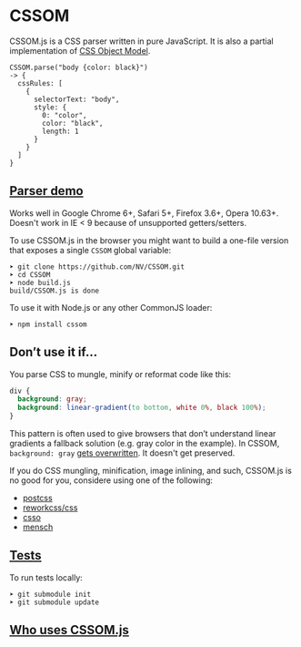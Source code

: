# CSSOM

CSSOM.js is a CSS parser written in pure JavaScript. It is also a partial implementation of [CSS Object Model](http://dev.w3.org/csswg/cssom/). 

    CSSOM.parse("body {color: black}")
    -> {
      cssRules: [
        {
          selectorText: "body",
          style: {
            0: "color",
            color: "black",
            length: 1
          }
        }
      ]
    }


## [Parser demo](http://nv.github.com/CSSOM/docs/parse.html)

Works well in Google Chrome 6+, Safari 5+, Firefox 3.6+, Opera 10.63+.
Doesn't work in IE < 9 because of unsupported getters/setters.

To use CSSOM.js in the browser you might want to build a one-file version that exposes a single `CSSOM` global variable:

    ➤ git clone https://github.com/NV/CSSOM.git
    ➤ cd CSSOM
    ➤ node build.js
    build/CSSOM.js is done

To use it with Node.js or any other CommonJS loader:

    ➤ npm install cssom

## Don’t use it if...

You parse CSS to mungle, minify or reformat code like this:

```css
div {
  background: gray;
  background: linear-gradient(to bottom, white 0%, black 100%);
}
```

This pattern is often used to give browsers that don’t understand linear gradients a fallback solution (e.g. gray color in the example).
In CSSOM, `background: gray` [gets overwritten](http://nv.github.io/CSSOM/docs/parse.html#css=div%20%7B%0A%20%20%20%20%20%20background%3A%20gray%3B%0A%20%20%20%20background%3A%20linear-gradient(to%20bottom%2C%20white%200%25%2C%20black%20100%25)%3B%0A%7D).
It doesn't get preserved.

If you do CSS mungling, minification, image inlining, and such, CSSOM.js is no good for you, considere using one of the following:

  * [postcss](https://github.com/postcss/postcss)
  * [reworkcss/css](https://github.com/reworkcss/css)
  * [csso](https://github.com/css/csso)
  * [mensch](https://github.com/brettstimmerman/mensch)


## [Tests](http://nv.github.com/CSSOM/spec/)

To run tests locally:

    ➤ git submodule init
    ➤ git submodule update


## [Who uses CSSOM.js](https://github.com/NV/CSSOM/wiki/Who-uses-CSSOM.js)
